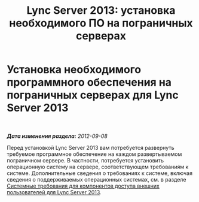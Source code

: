 ﻿---
title: "Lync Server 2013: установка необходимого ПО на пограничных серверах"
TOCTitle: Установка необходимого программного обеспечения на пограничных серверах
ms:assetid: 94091993-7c61-4cf0-9b33-5dce6c663ccd
ms:mtpsurl: https://technet.microsoft.com/ru-ru/library/Gg398751(v=OCS.15)
ms:contentKeyID: 49310533
ms.date: 05/19/2016
mtps_version: v=OCS.15
ms.translationtype: HT
---

# Установка необходимого программного обеспечения на пограничных серверах для Lync Server 2013

 

_**Дата изменения раздела:** 2012-09-08_

Перед установкой Lync Server 2013 вам потребуется развернуть требуемое программное обеспечение на каждом развертываемом пограничном сервере. В частности, потребуется установить операционную систему на сервере, соответствующем требованиям к системе. Дополнительные сведения о требованиях к системе, включая сведения о поддерживаемых операционных системах, см. в разделе [Системные требования для компонентов доступа внешних пользователей для Lync Server 2013](lync-server-2013-system-requirements-for-external-user-access-components.md).

